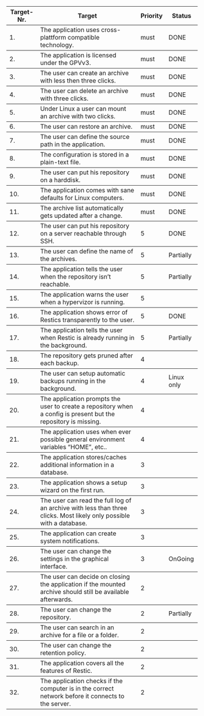 <table>

<colgroup>
<col>

<col>

<col>

<col>
</colgroup>
<thead>
<tr>
<th>Target-Nr.</th>
<th>Target</th>
<th>Priority</th>
<th>Status</th>
</tr>
</thead>

<tbody>
<tr>
<td>1.</td>
<td>The application uses cross-plattform compatible technology.</td>
<td>must</td>
<td>DONE</td>
</tr>
</tbody>

<tbody>
<tr>
<td>2.</td>
<td>The application is licensed under the GPVv3.</td>
<td>must</td>
<td>DONE</td>
</tr>
</tbody>

<tbody>
<tr>
<td>3.</td>
<td>The user can create an archive with less then three clicks.</td>
<td>must</td>
<td>DONE</td>
</tr>
</tbody>

<tbody>
<tr>
<td>4.</td>
<td>The user can delete an archive with three clicks.</td>
<td>must</td>
<td>DONE</td>
</tr>
</tbody>

<tbody>
<tr>
<td>5.</td>
<td>Under Linux a user can mount an archive with two clicks.</td>
<td>must</td>
<td>DONE</td>
</tr>
</tbody>

<tbody>
<tr>
<td>6.</td>
<td>The user can restore an archive.</td>
<td>must</td>
<td>DONE</td>
</tr>
</tbody>

<tbody>
<tr>
<td>7.</td>
<td>The user can define the source path in the application.</td>
<td>must</td>
<td>DONE</td>
</tr>
</tbody>

<tbody>
<tr>
<td>8.</td>
<td>The configuration is stored in a plain-text file.</td>
<td>must</td>
<td>DONE</td>
</tr>
</tbody>

<tbody>
<tr>
<td>9.</td>
<td>The user can put his repository on a harddisk.</td>
<td>must</td>
<td>DONE</td>
</tr>
</tbody>

<tbody>
<tr>
<td>10.</td>
<td>The application comes with sane defaults for Linux computers.</td>
<td>must</td>
<td>DONE</td>
</tr>
</tbody>

<tbody>
<tr>
<td>11.</td>
<td>The archive list automatically gets updated after a change.</td>
<td>must</td>
<td>DONE</td>
</tr>
</tbody>

<tbody>
<tr>
<td>12.</td>
<td>The user can put his repository on a server reachable through SSH.</td>
<td>5</td>
<td>DONE</td>
</tr>
</tbody>

<tbody>
<tr>
<td>13.</td>
<td>The user can define the name of the archives.</td>
<td>5</td>
<td>Partially</td>
</tr>
</tbody>

<tbody>
<tr>
<td>14.</td>
<td>The application tells the user when the repository isn&rsquo;t reachable.</td>
<td>5</td>
<td>Partially</td>
</tr>
</tbody>

<tbody>
<tr>
<td>15.</td>
<td>The application warns the user when a hypervizor is running.</td>
<td>5</td>
<td>&#xa0;</td>
</tr>
</tbody>

<tbody>
<tr>
<td>16.</td>
<td>The application shows error of Restics transparently to the user.</td>
<td>5</td>
<td>DONE</td>
</tr>
</tbody>

<tbody>
<tr>
<td>17.</td>
<td>The application tells the user when Restic is already running in the background.</td>
<td>5</td>
<td>Partially</td>
</tr>
</tbody>

<tbody>
<tr>
<td>18.</td>
<td>The repository gets pruned after each backup.</td>
<td>4</td>
<td>&#xa0;</td>
</tr>
</tbody>

<tbody>
<tr>
<td>19.</td>
<td>The user can setup automatic backups running in the background.</td>
<td>4</td>
<td>Linux only</td>
</tr>
</tbody>

<tbody>
<tr>
<td>20.</td>
<td>The application prompts the user to create a repository when a config is present but the repository is missing.</td>
<td>4</td>
<td>&#xa0;</td>
</tr>
</tbody>

<tbody>
<tr>
<td>21.</td>
<td>The application uses when ever possible general environment variables &ldquo;HOME&rdquo;, etc..</td>
<td>4</td>
<td>&#xa0;</td>
</tr>
</tbody>

<tbody>
<tr>
<td>22.</td>
<td>The application stores/caches additional information in a database.</td>
<td>3</td>
<td>&#xa0;</td>
</tr>
</tbody>

<tbody>
<tr>
<td>23.</td>
<td>The application shows a setup wizard on the first run.</td>
<td>3</td>
<td>&#xa0;</td>
</tr>
</tbody>

<tbody>
<tr>
<td>24.</td>
<td>The user can read the full log of an archive with less than three clicks. Most likely only possible with a database.</td>
<td>3</td>
<td>&#xa0;</td>
</tr>
</tbody>

<tbody>
<tr>
<td>25.</td>
<td>The application can create system notifications.</td>
<td>3</td>
<td>&#xa0;</td>
</tr>
</tbody>

<tbody>
<tr>
<td>26.</td>
<td>The user can change the settings in the graphical interface.</td>
<td>3</td>
<td>OnGoing</td>
</tr>
</tbody>

<tbody>
<tr>
<td>27.</td>
<td>The user can decide on closing the application if the mounted archive should still be available afterwards.</td>
<td>2</td>
<td>&#xa0;</td>
</tr>
</tbody>

<tbody>
<tr>
<td>28.</td>
<td>The user can change the repository.</td>
<td>2</td>
<td>Partially</td>
</tr>
</tbody>

<tbody>
<tr>
<td>29.</td>
<td>The user can search in an archive for a file or a folder.</td>
<td>2</td>
<td>&#xa0;</td>
</tr>
</tbody>

<tbody>
<tr>
<td>30.</td>
<td>The user can change the retention policy.</td>
<td>2</td>
<td>&#xa0;</td>
</tr>
</tbody>

<tbody>
<tr>
<td>31.</td>
<td>The application covers all the features of Restic.</td>
<td>2</td>
<td>&#xa0;</td>
</tr>
</tbody>

<tbody>
<tr>
<td>32.</td>
<td>The application checks if the computer is in the correct network before it connects to the server.</td>
<td>2</td>
<td>&#xa0;</td>
</tr>
</tbody>
</table>

